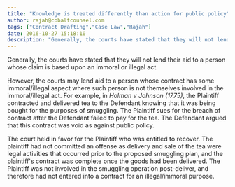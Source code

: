 ```yaml
---
title: "Knowledge is treated differently than action for public policy"
author: rajah@cobaltcounsel.com
tags: ["Contract Drafting","Case Law","Rajah"]
date: 2016-10-27 15:18:10
description: "Generally, the courts have stated that they will not lend their aid to a person whose claim is based upon an immoral or illegal act."
---
```


Generally, the courts have stated that they will not lend their aid to a person whose claim is based upon an immoral or illegal act.

However, the courts may lend aid to a person whose contract has some immoral/illegal aspect where such person is not themselves involved in the immoral/illegal act. For example, in *Holman v Johnson (1775)*, the Plaintiff contracted and delivered tea to the Defendant knowing that it was being bought for the purposes of smuggling. The Plaintiff sues for the breach of contract after the Defendant failed to pay for the tea. The Defendant argued that this contract was void as against public policy. 

The court held in favor for the Plaintiff who was entitled to recover. The plaintiff had not committed an offense as delivery and sale of the tea were legal activities that occurred prior to the proposed smuggling plan, and the plaintiff's contract was complete once the goods had been delivered. The Plaintiff was not involved in the smuggling operation post-deliver, and therefore had not entered into a contract for an illegal/immoral purpose.

